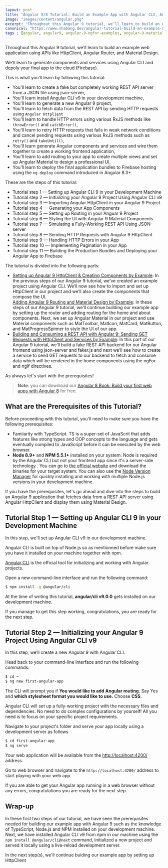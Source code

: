 ```yaml
---
layout: post
title: "Angular 9/8 Tutorial: Build an Example App with Angular CLI, Angular Router, HttpClient & Angular Material"
image: "images/content/angular.png"
excerpt: "Throughout this Angular 9 tutorial, we’ll learn to build an example web application using APIs like HttpClient, Angular Router, and Material Design. We'll learn to generate components and services using Angular CLI and depoly your final app to the cloud (Firebase)."
canonical: "https://www.shabang.dev/angular-tutorial-build-an-example-app-with-angular-cli-router-httpclient-and-angular-material/"  
tags : [angular, angular9, angular-9-ngfor-examples, angular-9-material-examples, angular-9-tutorials]
---
```

 

Throughout this Angular 9 tutorial, we’ll learn to build an example web application using APIs like HttpClient, Angular Router, and Material Design.

We'll learn to generate components and services using Angular CLI and depoly your final app to the cloud (Firebase).

This is what you'll learn by following this tutorial:

-   You'll learn to create a fake but completely working REST API server from a JSON file using json-server,
-   You'll learn install Angular CLI v9 in your development machine,
-   You'll learn to generate a new Angular 9 project,
-   You'll learn to fetch data from the REST API by sending HTTP requests using `Angular Httplient`
-   You'll learn to handle HTTP errors using various RxJS methods like `throwError()`  and `catchError()`,
-   You'll learn to retry HTTP requests that fails in weak network conditions and cancel pending requests using various RxJS methods such as `retry()`  and `takeUntil()`, 
-   You'll learn generate Angular components and services and wire them together to create a working frontend application,
-   You'll learn to add routing to your app to create multiple views and set up Angular Material to design a professional UI,
-   You'll learn to deploy the final application bundles to Firebase hosting using the `ng deploy`  command introduced in Angular 8.3+.

These are the steps of this tutorial:
  
-   Tutorial step 1 — Setting up Angular CLI 9 in your Development Machine
-   Tutorial step 2 — Initializing your Angular 9 Project Using Angular CLI v9
-   Tutorial step 3 — Importing Angular HttpClient in your Angular 9 Project
-   Tutorial step 4 — Generating your App Components
-   Tutorial step 5 — Setting up Routing in your Anguar 9 Project
-   Tutorial step 6 — Styling the UI with Angular 9 Material Components
-   Tutorial step 7 — Simulating a Fully-Working REST API Using JSON-server
-   Tutorial step 8 — Sending HTTP Requests with Angular 9 HttpClient
-   Tutorial step 9 — Handling HTTP Errors in your App
-   Tutorial step 10 — Implementing Pagination in your App
-   Tutorial step 11 — Building the Production Bundles and Deploying your Angular App to Firebase

The tutorial is divided into the following parts:

- [Setting up Angular 9 HttpClient & Creating Components by Example](https://www.shabang.dev/setting-up-angular-httpclient-and-creating-components-by-example/): In the previous steps of our Angular 9 tutorial, we’ve created an example project using Angular CLI. We’ll now see how to import and set up HttpClient in our project and we’ll also create the components that compose the UI.    
 [Adding Angular 9 Routing and Material Design by Example](https://www.shabang.dev/adding-angular-routing-and-material-design-by-example/): In these steps of our Angular 9 tutorial, we’ll continue building our example app by setting up the router and adding routing for the home and about components. Next, we set up Angular Material in our project and use Material components such as MatToolbar, MatIcon, MatCard, MatButton, and MatProgressSpinner to style the UI of our app.
- [Building and Consuming a REST API with Angular 9: Sending GET Requests with HttpClient and Services by Example](https://www.shabang.dev/building-and-consuming-a-rest-api-with-angular-sending-get-requests-with-httpclient-and-services-by-example/): In this part of our Angular 9 tutorial, we’ll build a fake REST API backend for our Angular frontend using json-server and faker.js and next we’ll see how to create a service to send GET requests to our backend to fetch and consume data which will be rendered in the home components using the ngFor and ngIf directives.
    
As always let's start with the prerequisites!

> **Note**: you can download our  [Angular 8 Book: Build your first web apps with Angular 8](https://leanpub.com/practical-angular) for free.

## What are the Prerequisites of this Tutorial?

Before proceeding with this tutorial, you'll need to make sure you have the following prerequisites:

-   Famiiarity with TypeScript. TS is a super-set of JavaScrit that adds features like strong types and OOP concepts to the language and gets eventually compiled to JavaScript before it can be executed by the web browser.
-   **Node 8.9+**  and **NPM 5.5.1+**  installed on your system. Node is required by the Angular CLI but not your frontend app since it's a server-side technology . You can go to  [the official website](https://nodejs.org/downloads)  and download the binaries for your target system. You can also use the [Node Version Manager](https://github.com/nvm-sh/nvm)  for quickly installing and working with multiple Node.js versions in your development machine.

If you have the prerequisites, let's go ahead and dive into the steps to build an Angular 9 application that fetches data from a REST API server using Angular HttpClient and display them using Material Design. 

##  Tutorial Step 1 — Setting up Angular CLI 9 in your Development Machine

In this step, we'll set up Angular CLI v9 in our development machine.

Angular CLI is built on top of Node.js so as mentionned before make sure you have it installed on your machine together with npm.

[Angular CLI](https://cli.angular.io/)  is the official tool for initializing and working with Angular projects. 

Open a new command-line interface and run the following command:

```bash
$ npm install -g @angular/cli

```

At the time of writing this tutorial, **angular/cli v9.0.0**  gets installed on our development machine.

If you manage to get this step working, congratulations, you are ready for the next step.

## Tutorial Step 2 — Initializing your Angular 9 Project Using Angular CLI v9

In this step, we’ll create a new Angular 9 with Angular CLI.

Head back to your command-line interface and run the following commands:

```bash
$ cd ~  
$ ng new first-angular-app

```

The CLI will prompt you if **You would like to add Angular routing.**  Say Yes and  **which stylesheet format you would like to use.**  Choose  **CSS**.

Angular CLI will set up a fully-working project with the necessary files and dependencies. No need to do complex configurations by yourself! All you need is to focus on your specific project requirements.

Navigate to your project's folder and serve your app locally using a development server as follows

```bash
$ cd first-angular-app  
$ ng serve

```

Your web application will be available from the [http://localhost:4200/](http://localhost:4200/)  address.

Go to web browser and navigate to the `http://localhost:4200/`  address to start playing with your web app. 

If you are able to get your Angular app running in a web browser without any errors, congratulations you are ready for the next step.

## Wrap-up

In these first two steps of our tutorial, we have seen the prerequisites needed for building our example app with Angular 9 such as the knowledge of TypeScript, Node.js and NPM installed on your development machine. Next, we have installed Angular CLI v9 from npm in our machine using the `npm install @angular/cli@next` command, initialized a new project and served it locally using a live-reload development server.   

In the next step(s), we'll continue buiding our example app by setting up HttpClient
